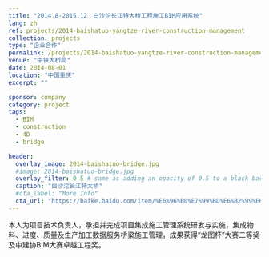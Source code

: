 ```yaml
---
title: "2014.8-2015.12：白沙沱长江特大桥工程施工BIM应用系统"
lang: zh
ref: projects/2014-baishatuo-yangtze-river-construction-management
collection: projects
type: "企业合作"
permalink: /projects/2014-baishatuo-yangtze-river-construction-management
venue: "中铁大桥局"
date: 2014-08-01
location: "中国重庆"
excerpt: ""

sponsor: company
category: project
tags: 
  - BIM
  - construction
  - 4D
  - bridge

header:
  overlay_image: 2014-baishatuo-bridge.jpg
  #image: 2014-baishatuo-bridge.jpg
  overlay_filter: 0.5 # same as adding an opacity of 0.5 to a black background
  caption: "白沙沱长江特大桥"
  #cta_label: "More Info"
  cta_url: "https://baike.baidu.com/item/%E6%96%B0%E7%99%BD%E6%B2%99%E6%B2%B1%E9%95%BF%E6%B1%9F%E7%89%B9%E5%A4%A7%E6%A1%A5/4943888"
---
```


本人为项目技术负责人，承担并完成项目集成施工管理系统研发与实施，集成物料、进度、质量及生产加工数据服务桥梁施工管理，成果获得“龙图杯”大赛二等奖及中建协BIM大赛卓越工程奖。